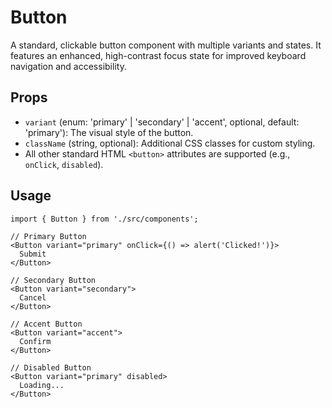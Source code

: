 # Button

A standard, clickable button component with multiple variants and states. It features an enhanced, high-contrast focus state for improved keyboard navigation and accessibility.

## Props

*   `variant` (enum: 'primary' | 'secondary' | 'accent', optional, default: 'primary'): The visual style of the button.
*   `className` (string, optional): Additional CSS classes for custom styling.
*   All other standard HTML `<button>` attributes are supported (e.g., `onClick`, `disabled`).

## Usage

```tsx
import { Button } from './src/components';

// Primary Button
<Button variant="primary" onClick={() => alert('Clicked!')}>
  Submit
</Button>

// Secondary Button
<Button variant="secondary">
  Cancel
</Button>

// Accent Button
<Button variant="accent">
  Confirm
</Button>

// Disabled Button
<Button variant="primary" disabled>
  Loading...
</Button>
```
